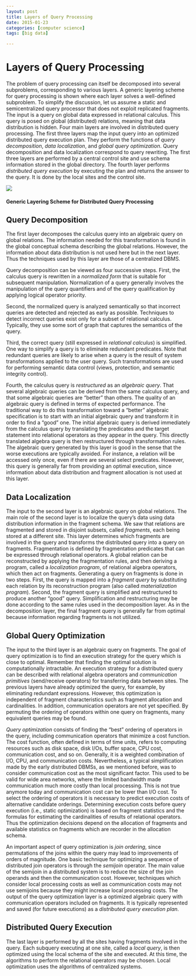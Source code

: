 ```yaml
---
layout: post
title: Layers of Query Processing
date: 2015-01-23
categories: [computer science]
tags: [big data]

---
```



# Layers of Query ProcessingThe problem of query processing can itself be decomposed into several subproblems, corresponding to various layers. A generic layering scheme for query processing is shown where each layer solves a well-defined subproblem. To simplify the discussion, let us assume a static and semicentralized query processor that does not exploit replicated fragments. The input is a query on global data expressed in relational calculus. This query is posed on global (distributed) relations, meaning that data distribution is hidden. Four main layers are involved in distributed query processing. The first three layers map the input query into an optimized distributed query execution plan. They perform the functions of *query decomposition*, *data localization*, and *global query optimization*. Query decomposition and data localization correspond to query rewriting. The first three layers are performed by a central control site and use schema information stored in the global directory. The fourth layer performs *distributed query execution* by executing the plan and returns the answer to the query. It is done by the local sites and the control site. 
![](http://sungsoo.github.com/images/layers-dqp.png)
#### Generic Layering Scheme for Distributed Query Processing## Query DecompositionThe first layer decomposes the calculus query into an algebraic query on global relations. The information needed for this transformation is found in the global
conceptual schema describing the global relations. However, the information about data distribution is not used here but in the next layer. Thus the techniques used by this layer are those of a centralized DBMS.
Query decomposition can be viewed as four successive steps. First, the calculus query is rewritten in a *normalized form* that is suitable for subsequent manipulation. Normalization of a query generally involves the manipulation of the query quantifiers and of the query qualification by applying logical operator priority.
Second, the normalized query is analyzed semantically so that incorrect queries are detected and rejected as early as possible. Techniques to detect incorrect queries exist only for a subset of relational calculus. Typically, they use some sort of graph that captures the semantics of the query.Third, the correct query (still expressed in *relational calculus*) is simplified. One way to simplify a query is to eliminate redundant predicates. Note that redundant queries are likely to arise when a query is the result of system transformations applied to the user query. Such transformations are used for performing semantic data control (views, protection, and semantic integrity control).Fourth, the calculus query is *restructured* as an *algebraic query*. That several algebraic queries can be derived from the same calculus query, and that some algebraic queries are “better” than others. The quality of an algebraic query is defined in terms of expected performance. The traditional way to do this transformation toward a “better” algebraic specification is to start with an initial algebraic query and transform it in order to find a “good” one. The initial algebraic query is derived immediately from the calculus query by translating the predicates and the target statement into relational operators as they appear in the query. This directly translated algebra query is then restructured through transformation rules. The algebraic query generated by this layer is good in the sense that the worse executions are typically avoided. For instance, a relation will be accessed only once, even if there are several select predicates. However, this query is generally far from providing an optimal execution, since information about data distribution and fragment allocation is not used at this layer.
## Data LocalizationThe input to the second layer is an algebraic query on global relations. The main role of the second layer is to localize the query’s data using data distribution information in the fragment schema. We saw that relations are fragmented and stored in disjoint subsets, called *fragments*, each being stored at a different site. This layer determines which fragments are involved in the query and transforms the distributed query into a query on fragments. Fragmentation is defined by fragmentation predicates that can be expressed through relational operators. A global relation can be reconstructed by applying the fragmentation rules, and then deriving a program, called a *localization program*, of relational algebra operators, which then act on fragments. Generating a query on fragments is done in two steps. First, the query is mapped into a *fragment query* by substituting each relation by its reconstruction program (also called *materialization program*). Second, the fragment query is simplified and restructured to produce another “good” query. Simplification and restructuring may be done according to the same rules used in the decomposition layer. As in the decomposition layer, the final fragment query is generally far from optimal because information regarding fragments is not utilized.
## Global Query OptimizationThe input to the third layer is an algebraic query on fragments. The goal of query optimization is to find an execution strategy for the query which is close to optimal. Remember that finding the optimal solution is computationally intractable. An execution strategy for a distributed query can be described with relational algebra operators and *communication primitives* (send/receive operators) for transferring data between sites. The previous layers have already optimized the query, for example, by eliminating redundant expressions. However, this optimization is independent of fragment characteristics such as fragment allocation and cardinalities. In addition, communication operators are not yet specified. By permuting the ordering of operators within one query on fragments, many equivalent queries may be found.
*Query optimization* consists of finding the “best” ordering of operators in the query, including communication operators that minimize a cost function. The cost function, often defined in terms of time units, refers to computing resources such as disk space, disk I/Os, buffer space, CPU cost, communication cost, and so on. Generally, it is a weighted combination of I/O, CPU, and communication costs. Nevertheless, a typical simplification made by the early distributed DBMSs, as we mentioned before, was to consider communication cost as the most significant factor. This used to be valid for wide area networks, where the limited bandwidth made communication much more costly than local processing. This is not true anymore today and communication cost can be lower than I/O cost. To select the ordering of operators it is necessary to predict execution costs of alternative candidate orderings. Determining execution costs before query execution (i.e., static optimization) is based on fragment statistics and the formulas for estimating the cardinalities of results of relational operators. Thus the optimization decisions depend on the allocation of fragments and available statistics on fragments which are recorder in the allocation schema.
An important aspect of query optimization is *join ordering*, since permutations of the joins within the query may lead to improvements of orders of magnitude. One basic technique for optimizing a sequence of distributed join operators is through the *semijoin* operator. The main value of the semijoin in a distributed system is to reduce the size of the join operands and then the communication cost. However, techniques which consider local processing costs as well as communication costs may not use semijoins because they might increase local processing costs. The output of the query optimization layer is a optimized algebraic query with communication operators included on fragments. It is typically represented and saved (for future executions)as a *distributed query execution plan*.
## Distributed Query ExecutionThe last layer is performed by all the sites having fragments involved in the query. Each subquery executing at one site, called a *local query*, is then optimized using the local schema of the site and executed. At this time, the algorithms to perform the relational operators may be chosen. Local optimization uses the algorithms of centralized systems.

